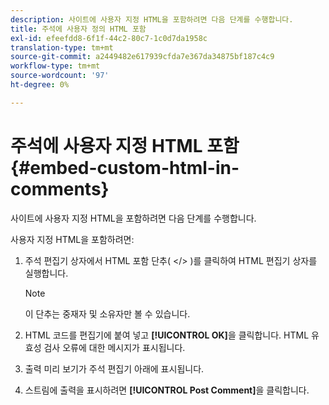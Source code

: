 ```yaml
---
description: 사이트에 사용자 지정 HTML을 포함하려면 다음 단계를 수행합니다.
title: 주석에 사용자 정의 HTML 포함
exl-id: efeefdd8-6f1f-44c2-80c7-1c0d7da1958c
translation-type: tm+mt
source-git-commit: a2449482e617939cfda7e367da34875bf187c4c9
workflow-type: tm+mt
source-wordcount: '97'
ht-degree: 0%

---
```


# 주석에 사용자 지정 HTML 포함{#embed-custom-html-in-comments}

사이트에 사용자 지정 HTML을 포함하려면 다음 단계를 수행합니다.

사용자 지정 HTML을 포함하려면:
1. 주석 편집기 상자에서 HTML 포함 단추( &lt;/> )를 클릭하여 HTML 편집기 상자를 실행합니다.

   >[!NOTE]
   >
   >이 단추는 중재자 및 소유자만 볼 수 있습니다.

1. HTML 코드를 편집기에 붙여 넣고 **[!UICONTROL OK]**&#x200B;을 클릭합니다. HTML 유효성 검사 오류에 대한 메시지가 표시됩니다.
1. 출력 미리 보기가 주석 편집기 아래에 표시됩니다.
1. 스트림에 출력을 표시하려면 **[!UICONTROL Post Comment]**&#x200B;을 클릭합니다.
